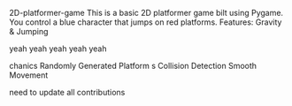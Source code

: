 

 2D-platformer-game
This is a basic 2D platformer game 
bilt using Pygame. You control a blue 
character that jumps on red platforms.
Features: Gravity &amp;
Jumping



yeah yeah yeah yeah yeah

chanics Randomly Generated Platform
s Collision Detection  Smooth Movement



need to update all contributions 

 